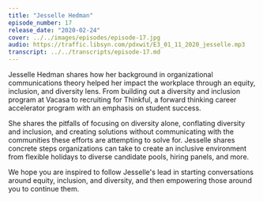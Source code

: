 ```yaml
---
title: "Jesselle Hedman"
episode_number: 17
release_date: "2020-02-24"
cover: ../../images/episodes/episode-17.jpg
audio: https://traffic.libsyn.com/pdxwit/E3_01_11_2020_jesselle.mp3
transcript: ../../transcripts/episode-17.md
---
```

Jesselle Hedman shares how her background in organizational communications theory helped her impact the workplace through an equity, inclusion, and diversity lens. From building out a diversity and inclusion program at Vacasa to recruiting for Thinkful, a forward thinking career accelerator program with an emphasis on student success.  

She shares the pitfalls of focusing on diversity alone, conflating diversity and inclusion, and creating solutions without communicating with the communities these efforts are attempting to solve for. Jesselle shares concrete steps organizations can take to create an inclusive environment from flexible holidays to diverse candidate pools, hiring panels, and more.  

We hope you are inspired to follow Jesselle's lead in starting conversations around equity, inclusion, and diversity, and then empowering those around you to continue them. 
